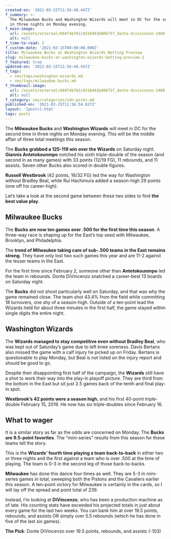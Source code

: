 ```yaml
---
created-on: '2021-03-15T11:56:48.447Z'
f_summary: >-
  The Milwaukee Bucks and Washington Wizards will meet in DC for the second time
  in three nights on Monday evening.
f_main-image:
  url: /assets/external/604f4b761c9318481b80675f_donte-divincenzo-1400.jpg
  alt: null
f_time-to-read: 3
f_custom-date: '2021-03-15T00:00:00.000Z'
title: Milwaukee Bucks at Washington Wizards Betting Preview
slug: milwaukee-bucks-at-washington-wizards-betting-preview-2
f_featured: true
updated-on: '2021-03-15T11:56:48.447Z'
f_tags:
  - cms/tags/washington-wizards.md
  - cms/tags/milwaukee-bucks.md
f_thumbnail-image:
  url: /assets/external/604f4b761c9318481b80675f_donte-divincenzo-1400.jpg
  alt: null
f_category: cms/categories/sdn-picks.md
published-on: '2021-03-15T11:56:54.827Z'
layout: '[posts].html'
tags: posts
---
```


The **Milwaukee Bucks** and **Washington Wizards** will meet in DC for the second time in three nights on Monday evening. This will be the middle affair of three total meetings this season.

The **Bucks grabbed a 125-119 win over the Wizards** on Saturday night. **Giannis Antetokounmpo** notched his sixth triple-double of the season (and second in as many games) with 33 points (12/19 FG), 11 rebounds, and 11 assists. Seven other Bucks also scored in double figures.

**Russell Westbrook** (42 points, 16/32 FG) led the way for Washington without Bradley Beal, while Rui Hachimura added a season-high 29 points (one off his career-high).

Let’s take a look at the second game between these two sides to find **the best value play**.

Milwaukee Bucks
---------------

The **Bucks are now ten games over .500 for the first time this season**. A three-way race is shaping up for the East’s top seed with Milwaukee, Brooklyn, and Philadelphia.

The **trend of Milwaukee taking care of sub-.500 teams in the East remains strong**. They have only lost two such games this year and are 11-2 against the lesser teams in the East.

For the first time since February 2, someone other than **Antetokounmpo** led the team in rebounds. Donte DiVincenzo snatched a career-best 13 boards on Saturday night.

The **Bucks** did not shoot particularly well on Saturday, and that was why the game remained close. The team shot 43.4% from the field while committing 18 turnovers, one shy of a season-high. Outside of a ten-point lead the Wizards held for about three minutes in the first half, the game stayed within single digits the entire night.

Washington Wizards
------------------

The **Wizards managed to stay competitive even without Bradley Beal**, who was kept out of Saturday’s game due to left knee soreness. Davis Bertans also missed the game with a calf injury he picked up on Friday. Bertans is questionable to play Monday, but Beal is not listed on the injury report and should be good to go.

Despite their disappointing first half of the campaign, the **Wizards** still have a shot to work their way into the play-in playoff picture. They are third from the bottom in the East but sit just 2.5 games back of the tenth and final play-in spot.

**Westbrook’s 42 points were a season high**, and his first 40-point triple-double February 15, 2019. He now has six triple-doubles since February 16.

What to wager
-------------

It is a similar story as far as the odds are concerned on Monday. The **Bucks are 9.5-point favorites**. The “mini-series” results from this season for these teams tell the story.

This is the **Wizards’ fourth time playing a team back-to-back** in either two or three nights and the first against a team who is over .500 at the time of playing. The team is 0-3 in the second leg of those back-to-backs.

**Milwaukee** has done this dance four times as well. They are 5-3 in mini-series games in total, sweeping both the Pistons and the Cavaliers earlier this season. A ten-point victory for Milwaukee is certainly in the cards, so I will lay off the spread and point total of 239.

Instead, I’m looking at **DiVincenzo**, who has been a production machine as of late. His counting stats have exceeded his projected totals in just about every game for the last two weeks. You can bank him at over 19.5 points, rebounds, and assists OR simply over 5.5 rebounds (which he has done in five of the last six games).

**The Pick**: Donte DiVincenzo over 19.5 points, rebounds, and assists (-103)
